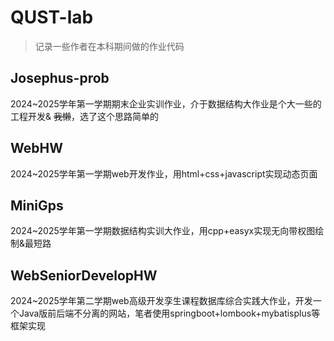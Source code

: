 # QUST-lab

> 记录一些作者在本科期间做的作业代码

## Josephus-prob

2024~2025学年第一学期期末企业实训作业，介于数据结构大作业是个大一些的工程开发& ~~我懒~~，选了这个思路简单的  

## WebHW

2024~2025学年第一学期web开发作业，用html+css+javascript实现动态页面

## MiniGps

2024~2025学年第一学期数据结构实训大作业，用cpp+easyx实现无向带权图绘制&最短路

## WebSeniorDevelopHW

2024~2025学年第二学期web高级开发孪生课程数据库综合实践大作业，开发一个Java版前后端不分离的网站，笔者使用springboot+lombook+mybatisplus等框架实现










